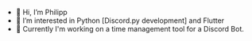 - 👋 Hi, I’m Philipp 
- 👀 I’m interested in Python [Discord.py development] and Flutter
- 🌱 Currently I'm working on a time management tool for a Discord Bot.
<!---
PhilXi/PhilXi is a ✨ special ✨ repository because its `README.md` (this file) appears on your GitHub profile.
You can click the Preview link to take a look at your changes.
--->
